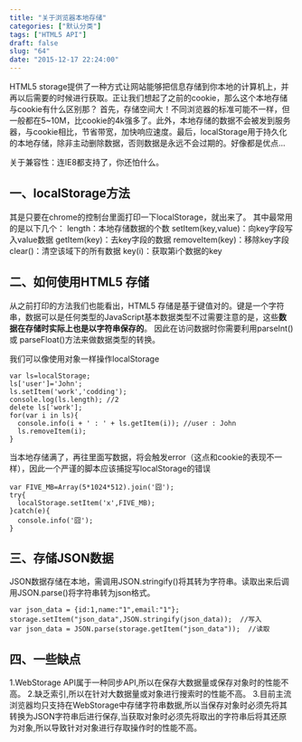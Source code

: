 ```yaml
---
title: "关于浏览器本地存储"
categories: ["默认分类"]
tags: ["HTML5 API"]
draft: false
slug: "64"
date: "2015-12-17 22:24:00"
---
```


HTML5 storage提供了一种方式让网站能够把信息存储到你本地的计算机上，并再以后需要的时候进行获取。正让我们想起了之前的cookie，那么这个本地存储与cookie有什么区别那？
首先，存储空间大！不同浏览器的标准可能不一样，但一般都在5~10M，比cookie的4k强多了。此外，本地存储的数据不会被发到服务器，与cookie相比，节省带宽，加快响应速度。最后，localStorage用于持久化的本地存储，除非主动删除数据，否则数据是永远不会过期的。好像都是优点...

关于兼容性：连IE8都支持了，你还怕什么。

一、localStorage方法
----------------

其是只要在chrome的控制台里面打印一下localStorage，就出来了。
其中最常用的是以下几个：
length：本地存储数据的个数
setItem(key,value)：向key字段写入value数据
getItem(key)：去key字段的数据
removeItem(key)：移除key字段
clear()：清空该域下的所有数据
key(i)：获取第i个数据的key

二、如何使用HTML5 存储
--------------

从之前打印的方法我们也能看出，HTML5 存储是基于键值对的。键是一个字符串，数据可以是任何类型的JavaScript基本数据类型不过需要注意的是，这些**数据在存储时实际上也是以字符串保存的**。 因此在访问数据时你需要利用parseInt() 或 parseFloat()方法来做数据类型的转换。

我们可以像使用对象一样操作localStorage

    var ls=localStorage;
    ls['user']='John';
    ls.setItem('work','codding');
    console.log(ls.length); //2
    delete ls['work'];
    for(var i in ls){
      console.info(i + ' : ' + ls.getItem(i)); //user : John
      ls.removeItem(i);
    }

当本地存储满了，再往里面写数据，将会触发error（这点和cookie的表现不一样），因此一个严谨的脚本应该捕捉写localStorage的错误

    var FIVE_MB=Array(5*1024*512).join('囧');
    try{
      localStorage.setItem('x',FIVE_MB);
    }catch(e){
      console.info('囧');
    }

三、存储JSON数据
----------

JSON数据存储在本地，需调用JSON.stringify()将其转为字符串。读取出来后调用JSON.parse()将字符串转为json格式。

    var json_data = {id:1,name:"1",email:"1"}; 
    storage.setItem("json_data",JSON.stringify(json_data));  //写入
    var json_data = JSON.parse(storage.getItem("json_data"));  //读取 

四、一些缺点
------

1.WebStorage API属于一种同步API,所以在保存大数据量或保存对象时的性能不高。
2.缺乏索引,所以在针对大数据量或对象进行搜索时的性能不高。
3.目前主流浏览器均只支持在WebStorage中存储字符串数据,所以当保存对象时必须先将其转换为JSON字符串后进行保存,当获取对象时必须先将取出的字符串后将其还原为对象,所以导致针对对象进行存取操作时的性能不高。
